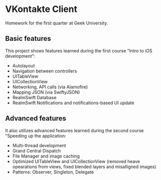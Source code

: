 VKontakte Client
=====================
Homework for the first quarter at Geek University.

Basic features
---------------------
This project shows features learned during the first course "Intro to iOS development":

+ Autolayout
+ Navigation between controllers
+ UITableView
+ UICollectionView
+ Networking, API calls (via Alamofire)
+ Mapping JSON (via SwiftyJSON)
+ RealmSwift Database
+ RealmSwift Notifications and notifications-based UI update

Advanced features
---------------------
It also utilizes advanced features learned during the second course "Speeding up the application:

+ Multi-thread development 
+ Grand Central Dispatch
+ File Manager and image caching
+ Optimized UITableView and UICollectionView (removed heave opearations from views, fixed blended layers and misalligned images)
+ Patterns: Observer, Singleton, Delegate
